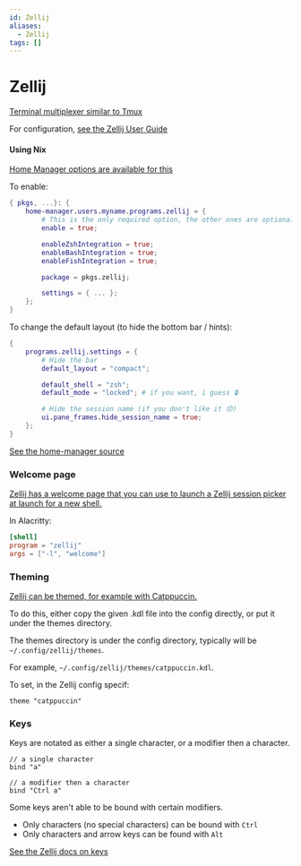 ```yaml
---
id: Zellij
aliases:
  - Zellij
tags: []
---
```


# Zellij

[Terminal multiplexer similar to Tmux](https://github.com/zellij-org/zellij)

For configuration, [see the Zellij User Guide](https://zellij.dev/documentation/configuration)

#### Using Nix

[Home Manager options are available for this](https://home-manager-options.extranix.com/?query=zellij&release=master)

To enable:

```nix
{ pkgs, ...}: {
    home-manager.users.myname.programs.zellij = {
        # This is the only required option, the other ones are optional
        enable = true;

        enableZshIntegration = true;
        enableBashIntegration = true;
        enableFishIntegration = true;

        package = pkgs.zellij;

        settings = { ... };
    };
}
```

To change the default layout (to hide the bottom bar / hints):

```nix
{
    programs.zellij.settings = {
        # Hide the bar
        default_layout = "compact";

        default_shell = "zsh";
        default_mode = "locked"; # if you want, i guess 🔒

        # Hide the session name (if you don't like it 😞)
        ui.pane_frames.hide_session_name = true;
    };
}
```

[See the home-manager source](https://github.com/nix-community/home-manager/blob/master/modules/programs/zellij.nix)

### Welcome page

[Zellij has a welcome page that you can use to launch a Zellij session picker at launch for a new shell.](https://zellij.dev/tutorials/session-management/)

In Alacritty:

```toml
[shell]
program = "zellij"
args = ["-l", "welcome"]
```

### Theming

[Zellij can be themed, for example with Catppuccin.](https://github.com/catppuccin/zellij)

To do this, either copy the given .kdl file into the config directly, or put it under the themes directory.

The themes directory is under the config directory, typically will be `~/.config/zellij/themes`.

For example, `~/.config/zellij/themes/catppuccin.kdl`.

To set, in the Zellij config specif:

```kdl
theme "catppuccin"
```

### Keys

Keys are notated as either a single character, or a modifier then a character.

```kdl
// a single character
bind "a"

// a modifier then a character
bind "Ctrl a"
```

Some keys aren't able to be bound with certain modifiers.

- Only characters (no special characters) can be bound with `Ctrl`
- Only characters and arrow keys can be found with `Alt`

[See the Zellij docs on keys](https://zellij.dev/documentation/keybindings-keys.html)
